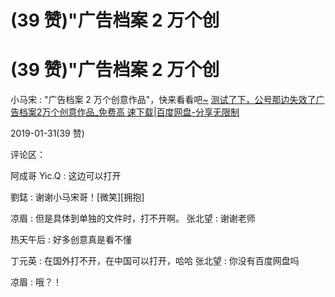 # (39 赞)"广告档案 2 万个创

# (39 赞)"广告档案 2 万个创

小马宋 : "广告档案 2 万个创意作品"，快来看看吧[~](https://pan.baidu.com/s/1m3kp3hV2hyxUOyVeY75H8A) [测试了下，公号那边失效了](https://pan.baidu.com/s/1m3kp3hV2hyxUOyVeY75H8A)[广告档案](https://pan.baidu.com/s/1m3kp3hV2hyxUOyVeY75H8A)[2](https://pan.baidu.com/s/1m3kp3hV2hyxUOyVeY75H8A)[万个创意作品](https://pan.baidu.com/s/1m3kp3hV2hyxUOyVeY75H8A)[_](https://pan.baidu.com/s/1m3kp3hV2hyxUOyVeY75H8A)[免费高 速下载](https://pan.baidu.com/s/1m3kp3hV2hyxUOyVeY75H8A)[|](https://pan.baidu.com/s/1m3kp3hV2hyxUOyVeY75H8A)[百度网盘](https://pan.baidu.com/s/1m3kp3hV2hyxUOyVeY75H8A)[-](https://pan.baidu.com/s/1m3kp3hV2hyxUOyVeY75H8A)[分享无限制](https://pan.baidu.com/s/1m3kp3hV2hyxUOyVeY75H8A)

2019-01-31(39 赞)

评论区：

阿成哥 Yic.Q : 这边可以打开

劉鋕 : 谢谢小马宋哥！[微笑][拥抱]

凉眉 : 但是具体到单独的文件时，打不开啊。 张北望 : 谢谢老师

热天午后 : 好多创意真是看不懂

丁元英 : 在国外打不开，在中国可以打开，哈哈 张北望 : 你没有百度网盘吗

凉眉 : 哦？！